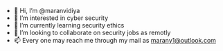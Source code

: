- 👋 Hi, I’m @maranvidiya
- 👀 I’m interested in cyber security
- 🌱 I’m currently learning security ethics
- 💞️ I’m looking to collaborate on security jobs as remotly
- 📫 Every one may reach me through my mail as marany1@outlook.com

<!---
maranvidiya/maranvidiya is a ✨ special ✨ repository because its `README.md` (this file) appears on your GitHub profile.
You can click the Preview link to take a look at your changes.
--->
